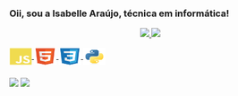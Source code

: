 ### Oii, sou a Isabelle Araújo, técnica em informática!
<div align="center">
  <a href="https://github.com/araujobtc">
  <img height="135em" src="https://github-readme-stats.vercel.app/api?username=araujobtc&show_icons=true&rank_icon=github&theme=tokyonight&include_all_commits=true&count_private=true"/>
  <img height="135em" src="https://github-readme-stats.vercel.app/api/top-langs/?username=araujobtc&layout=compact&langs_count=7&theme=tokyonight"/>
</div>
<div style="display: inline_block"><br>
  <img align="center" alt="Araujo-JS" height="30" width="40" src="https://raw.githubusercontent.com/devicons/devicon/master/icons/javascript/javascript-plain.svg">
  <img align="center" alt="Araujo-HTML" height="30" width="40" src="https://raw.githubusercontent.com/devicons/devicon/master/icons/html5/html5-original.svg">
  <img align="center" alt="Araujo-CSS" height="30" width="40" src="https://raw.githubusercontent.com/devicons/devicon/master/icons/css3/css3-original.svg">
  <img align="center" alt="Araujo-PY" height="30" width="40" src="https://raw.githubusercontent.com/devicons/devicon/master/icons/python/python-original.svg">

</div>
  
  ###
 
<div> 
  <a href = "mailto:isabelletecn@gmail.com"><img src="https://img.shields.io/badge/-Gmail-%23333?style=for-the-badge&logo=gmail&logoColor=white" target="_blank"></a>
  <a href="https://www.linkedin.com/in/isabelle-ferreira-de-araujo" target="_blank"><img src="https://img.shields.io/badge/-LinkedIn-%230077B5?style=for-the-badge&logo=linkedin&logoColor=white" target="_blank"></a> 
</div>
